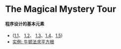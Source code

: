 # The Magical Mystery Tour 


#### 程序设计的基本元素
+ ([1.1][1.1]、 [1.2][1.2]、 [1.3][1.3]、[1.4][1.4]、[1.5][1.5])
+ [实例: 牛顿法求平方根][1.1.7]


[1.1]: https://github.com/udtrokia/SICP/tree/master/src/1/1.ss
[1.2]: https://github.com/udtrokia/SICP/tree/master/src/1/2.ss
[1.3]: https://github.com/udtrokia/SICP/tree/master/src/1/3.ss
[1.4]: https://github.com/udtrokia/SICP/tree/master/src/1/4.ss
[1.5]: https://github.com/udtrokia/SICP/tree/master/src/1/5.ss
[1.1.7]: https://github.com/udtrokia/SICP/tree/master/src/basic/sqrt.ss
